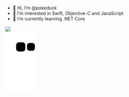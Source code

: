 - 👋 Hi, I’m @pokeduck
- 👀 I’m interested in Swift, Objective-C and JavaScript
- 🌱 I’m currently learning .NET Core

<a href="https://github-readme-stats.vercel.app/api/top-langs/?username=pokeduck">
  <img align="center" src="https://github-readme-stats.vercel.app/api/top-langs/?username=pokeduck&theme=catppuccin_latte&layout=compact&langs_count=6&hide=EJS,HTML,CMake,C%2B%2B,CSS" />
</a>
</br>


<picture>
  <source
    media="(prefers-color-scheme: dark)"
    srcset="https://raw.githubusercontent.com/pokeduck/pokeduck/output/github-contribution-grid-snake-dark.svg"
  />
  <source
    media="(prefers-color-scheme: light)"
    srcset="https://raw.githubusercontent.com/pokeduck/pokeduck/output/github-contribution-grid-snake.svg"
  />
  <img
    alt="github contribution grid snake animation"
    src="https://raw.githubusercontent.com/pokeduck/pokeduck/output/github-contribution-grid-snake.svg"
  />
</picture>



<!---
<a href="https://github-readme-stats.vercel.app/api/wakatime?username=pokeduck">
  <img align="center" src="https://github-readme-stats.vercel.app/api/wakatime?username=pokeduck" />
</a>

pokeduck/pokeduck is a ✨ special ✨ repository because its `README.md` (this file) appears on your GitHub profile.
You can click the Preview link to take a look at your changes.
--->
